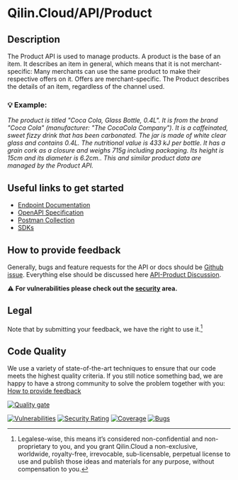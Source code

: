 # Qilin.Cloud/API/Product

## Description

The Product API is used to manage products. A product is the base of an item. It describes an item in general, which means that it is not merchant-specific: Many merchants can use the same product to make their respective offers on it. Offers are merchant-specific.
The Product describes the details of an item, regardless of the channel used.

### :bulb: Example:

*The product is titled "Coca Cola, Glass Bottle, 0.4L". It is from the brand "Coca Cola" (manufacturer: "The CocaCola Company"). It is a caffeinated, sweet fizzy drink that has been carbonated. The jar is made of white clear glass and contains 0.4L. The nutritional value is 433 kJ per bottle. It has a grain cork as a closure and weighs 715g including packaging. Its height is 15cm and its diameter is 6.2cm.. This and similar product data are managed by the Product API.*


## Useful links to get started

* [Endpoint Documentation](https://documentation.api.qilin.cloud/product/)
* [OpenAPI Specification](https://github.com/QilinCloud/API-Product/tree/main/openapi-specification)
* [Postman Collection](https://github.com/QilinCloud/API-Product/tree/main/postman-collection)
* [SDKs](https://github.com/search?q=user%3AQilinCloud+SDK)


## How to provide feedback

Generally, bugs and feature requests for the API or docs should be [Github issue](https://github.com/QilinCloud/API-Product/issues/new). Everything else should be discussed here [API-Product Discussion](https://github.com/QilinCloud/API-Product/discussions).

:warning:  **For vulnerabilities please check out the [security](https://github.com/QilinCloud/API-Product/security) area.**

## Legal

Note that by submitting your feedback, we have the right to use it.[^1]

## Code Quality

We use a variety of state-of-the-art techniques to ensure that our code meets the highest quality criteria.
If you still notice something bad, we are happy to have a strong community to solve the problem together with you: [How to provide feedback](https://github.com/QilinCloud/API-Product/#how-to-provide-feedback)

[![Quality gate](https://sonarcloud.io/api/project_badges/quality_gate?project=marcossoftware_Qilin.Core.Product&token=9eb8f94c11682386f918918a038c2f0aaf6cbd80)](https://sonarcloud.io/summary/new_code?id=marcossoftware_Qilin.Core.Product)

[![Vulnerabilities](https://sonarcloud.io/api/project_badges/measure?project=marcossoftware_Qilin.Core.Product&metric=vulnerabilities&token=9eb8f94c11682386f918918a038c2f0aaf6cbd80)](https://sonarcloud.io/summary/new_code?id=marcossoftware_Qilin.Core.Product) [![Security Rating](https://sonarcloud.io/api/project_badges/measure?project=marcossoftware_Qilin.Core.Product&metric=security_rating&token=9eb8f94c11682386f918918a038c2f0aaf6cbd80)](https://sonarcloud.io/summary/new_code?id=marcossoftware_Qilin.Core.Product) [![Coverage](https://sonarcloud.io/api/project_badges/measure?project=marcossoftware_Qilin.Core.Product&metric=coverage&token=9eb8f94c11682386f918918a038c2f0aaf6cbd80)](https://sonarcloud.io/summary/new_code?id=marcossoftware_Qilin.Core.Product) [![Bugs](https://sonarcloud.io/api/project_badges/measure?project=marcossoftware_Qilin.Core.Product&metric=bugs&token=9eb8f94c11682386f918918a038c2f0aaf6cbd80)](https://sonarcloud.io/summary/new_code?id=marcossoftware_Qilin.Core.Product)

[^1]:Legalese-wise, this means it’s considered non-confidential and non-proprietary to you, and you grant Qilin.Cloud a non-exclusive, worldwide, royalty-free, irrevocable, sub-licensable, perpetual license to use and publish those ideas and materials for any purpose, without compensation to you.
